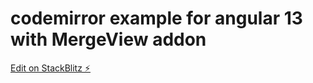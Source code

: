 # codemirror example for angular 13 with MergeView addon

[Edit on StackBlitz ⚡️](https://stackblitz.com/edit/angular-ivy-nvmzj5)
